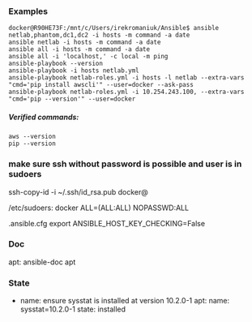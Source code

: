 ### Examples
```
docker@R90HE73F:/mnt/c/Users/irekromaniuk/Ansible$ ansible netlab,phantom,dc1,dc2 -i hosts -m command -a date
ansible netlab -i hosts -m command -a date
ansible all -i hosts -m command -a date
ansible all -i 'localhost,' -c local -m ping
ansible-playbook --version
ansible-playbook -i hosts netlab.yml
ansible-playbook netlab-roles.yml -i hosts -l netlab --extra-vars "cmd='pip install awscli'" --user=docker --ask-pass
ansible-playbook netlab-roles.yml -i 10.254.243.100, --extra-vars "cmd='pip --version'" --user=docker
```
##### Verified commands:
```
aws --version
pip --version
```
### make sure ssh without password is possible and user is in sudoers

ssh-copy-id -i ~/.ssh/id_rsa.pub docker@

/etc/sudoers:
docker ALL=(ALL:ALL) NOPASSWD:ALL

.ansible.cfg
export ANSIBLE_HOST_KEY_CHECKING=False

### Doc

apt:
ansible-doc apt

### State

- name: ensure sysstat is installed at version 10.2.0-1
  apt:
    name: sysstat=10.2.0-1
    state: installed

